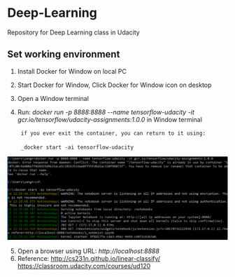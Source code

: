 # Deep-Learning
Repository for Deep Learning class in Udacity

[//]: # (Image References)

[image1]: ./images/start_docker.PNG

## Set working environment
1. Install Docker for Window on local PC
2. Start Docker for Window, Click Docker for Window icon on desktop
3. Open a Window terminal
4. Run: _docker run -p 8888:8888 --name tensorflow-udacity -it gcr.io/tensorflow/udacity-assignments:1.0.0_ in Window terminal

        if you ever exit the container, you can return to it using:
        
        _docker start -ai tensorflow-udacity

![Start Docker][image1]

5. Open a browser using URL: _http://localhost:8888_
6. Reference:
    http://cs231n.github.io/linear-classify/
    https://classroom.udacity.com/courses/ud120
    


        
